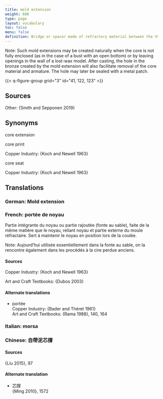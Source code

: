 ```yaml
---
title: mold extension
weight: 680
type: page
layout: vocabulary
toc: false
menu: false
definition: Bridge or spacer made of refractory material between the %%core%% and the outer mold. It serves a double function as %%core support%% while also providing better air flow into the core to aid in its drying before the bronze is poured.
---
```


<div class="backmatter">
Note: Such mold extensions may be created naturally when the core is not fully enclosed (as in the case of a bust with an open bottom) or by leaving openings in the wall of a lost-wax model. After casting, the hole in the bronze created by the mold extension will also facilitate removal of the core material and armature. The hole may later be sealed with a metal patch.
</div>

{{< q-figure-group grid="3" id="41, 122, 123" >}}

## Sources

Other: {Smith and Sepponen 2019}

## Synonyms

core extension

core print

Copper Industry: {Koch and Newell 1963}

core seat

Copper Industry: {Koch and Newell 1963}

## Translations

<div class="accordion">

### German: **Mold extension**

### French: **portée de noyau**

Partie intégrante du noyau ou partie rajoutée (fonte au sable), faite de la même matière que le noyau, reliant noyau et partie externe du moule réfractaire. Sert à maintenir le noyau en position lors de la coulée.

<div class="backmatter">
Note: Aujourd’hui utilisée essentiellement dans la fonte au sable, on la rencontre également dans les procédés à la cire perdue anciens.
</div>

#### Sources

Copper Industry: {Koch and Newell 1963}

Art and Craft Textbooks: {Dubos 2003}

#### Alternate translations

- portée<br/>
  Copper Industry: {Bader and Théret 1961}<br/>
  Art and Craft Textbooks: {Rama 1988}, 140, 164

### Italian: **morsa**

### Chinese: **自帶泥芯撐**

#### Sources

{Liu 2015}, 97

#### Alternate translation

- 芯撑<br/>
  {Ming 2010}, 1572
